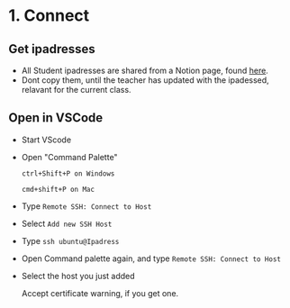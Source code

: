 # 1. Connect

## Get ipadresses

- All Student ipadresses are shared from a Notion page, found [here](https://robert-jensen.notion.site/Ops2DevOps-c2706b737bb74fe9943367bc2156e7c4).
- Dont copy them, until the teacher has updated with the ipadessed, relavant for the current class. 
 

## Open in VSCode

- Start VScode
- Open "Command Palette" 

    `ctrl+Shift+P on Windows`

    `cmd+shift+P on Mac`

- Type `Remote SSH: Connect to Host`

- Select `Add new SSH Host`

- Type `ssh ubuntu@Ipadress`

- Open Command palette again, and type `Remote SSH: Connect to Host`

- Select the host you just added

    Accept certificate warning, if you get one. 

